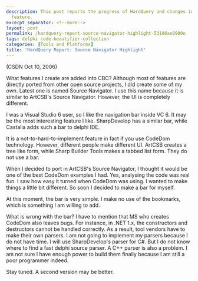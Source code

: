 ```yaml
---
description: This post reports the progress of HardQuery and changes in Source Navigator
  feature.
excerpt_separator: <!--more-->
layout: post
permalink: /hardquery-report-source-navigator-highlight-53186ae0900e
tags: delphi code-beautifier-collection
categories: [Tools and Platforms]
title: 'HardQuery Report: Source Navigator Highlight'
---
```

(CSDN Oct 10, 2006)

What features I create are added into CBC? Although most of features are directly ported from other open source projects, I did create some of my own. Latest one is named Source Navigator. I use this name because it is similar to ArtCSB's Source Navigator. However, the UI is completely different.
<!--more-->

I was a Visual Studio 6 user, so I like the navigation bar inside VC 6. It may be the most interesting feature I like. SharpDevelop has a similar bar, while Castalia adds such a bar to delphi IDE.

It is a not-to-hard-to-implement feature in fact if you use CodeDom technology. However, different people make different UI. ArtCSB creates a tree like form, while Sharp Builder Tools makes a tabbed list form. They do not use a bar.

When I decided to port in ArtCSB's Source Navigator, I thought it would be one of the best CodeDom examples I had. Yes, analysing the code was real fun. I saw how easy it turned when CodeDom was using. I wanted to make things a little bit different. So soon I decided to make a bar for myself.

At this moment, the bar is very simple. I make no use of the bookmarks, which is something I am willing to add.

What is wrong with the bar? I have to mention that MS who creates CodeDom also leaves bugs. For instance, in .NET 1.x, the constructors and destructors cannot be handled correctly. As a result, tool vendors have to make their own parsers. I am not going to implement my parsers because I do not have time. I will use SharpDevelop's parser for C#. But I do not know where to find a fast delphi source parser. A C++ parser is also a problem. I am not sure I have enough power to build them finally because I am still a poor programmer indeed.

Stay tuned. A second version may be better.
